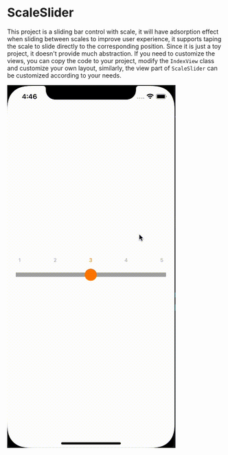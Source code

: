 # ScaleSlider

This project is a sliding bar control with scale, it will have adsorption effect when sliding between scales to improve user experience, it supports taping the scale to slide directly to the corresponding position. Since it is just a toy project, it doesn't provide much abstraction. If you need to customize the views, you can copy the code to your project, modify the `IndexView` class and customize your own layout, similarly, the view part of `ScaleSlider` can be customized according to your needs.

![previous](./ScaleSlider.gif)
